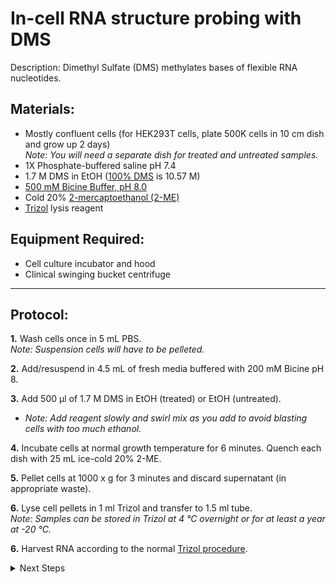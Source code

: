 In-cell RNA structure probing with DMS
================================================================================
Description: Dimethyl Sulfate (DMS) methylates bases of flexible RNA nucleotides.

Materials:
--------------------------------------------------------------------------------
  * Mostly confluent cells (for HEK293T cells, plate 500K cells in 10 cm dish and grow up 2 days) <br/>_Note: You will need a separate dish for treated and untreated samples._ 
  * 1X Phosphate-buffered saline pH 7.4
  * 1.7 M DMS in EtOH ([100% DMS](https://www.sigmaaldrich.com/US/en/product/sial/d186309) is 10.57 M)
  * [500 mM Bicine Buffer, pH 8.0](https://www.fishersci.com/shop/products/bicine-0-5m-buffer-soln-ph-8-0/AAJ63924AE)
  * Cold 20% [2-mercaptoethanol (2-ME)](https://www.fishersci.com/shop/products/2-mercaptoethanol-cell-culture-mp-biomedicals-4/ICN19470580)
  * [Trizol](https://www.thermofisher.com/order/catalog/product/15596026#/15596026) lysis reagent
     
Equipment Required:
--------------------------------------------------------------------------------
  * Cell culture incubator and hood
  * Clinical swinging bucket centrifuge
___
Protocol:
--------------------------------------------------------------------------------

**1.** Wash cells once in 5 mL PBS.<br/>_Note: Suspension cells will have to be pelleted._

**2.** Add/resuspend in 4.5 mL of fresh media buffered with 200 mM Bicine pH 8. 

**3.** Add 500 µl of 1.7 M DMS in EtOH (treated) or EtOH (untreated).
  * _Note: Add reagent slowly and swirl mix as you add to avoid blasting cells with too much ethanol._ 
    
**4.** Incubate cells at normal growth temperature for 6 minutes. Quench each dish with 25 mL ice-cold 20% 2-ME.
  
**5.** Pellet cells at 1000 x g for 3 minutes and discard supernatant (in appropriate waste).

**6.** Lyse cell pellets in 1 ml Trizol and transfer to 1.5 ml tube.<br/>_Note: Samples can be stored in Trizol at 4 °C overnight or for at least a year at -20 °C._

**6.** Harvest RNA according to the normal [Trizol procedure](../General/Trizol-RNA-Purification.md).
<!-- The text below creates dropdown lists for links to next steps or hyperlinks -->

<details>
  <summary>Next Steps</summary>

</p> <a href="../Mutational-Profiling/MaP-RT-Marathon.md">
MaP with Marathon RT</a>

</p> <a href="../NGS/Second-Strand-Synthesis.md">
Second-Strand Synthesis</a>

</p> <a href="../NGS/Two-Step-PCR-Library.md">
2-step PCR library generation </a>

</details>
